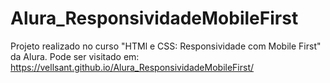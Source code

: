 # Alura_ResponsividadeMobileFirst
Projeto realizado no curso "HTMl e CSS: Responsividade com Mobile First" da Alura.
Pode ser visitado em: https://vellsant.github.io/Alura_ResponsividadeMobileFirst/
